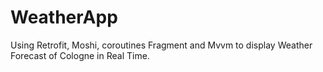 # WeatherApp
Using Retrofit, Moshi, coroutines Fragment and Mvvm to display Weather Forecast of Cologne in Real Time. 
